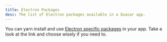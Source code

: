```yaml
---
title: Electron Packages
desc: The list of Electron packages available in a Quasar app.
---
```

You can yarn install and use [Electron specific packages](https://electronjs.org/userland/most_downloaded_packages) in your app. Take a look at the link and choose wisely if you need to.
